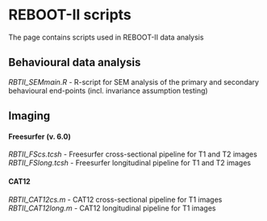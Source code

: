 # REBOOT-II scripts
The page contains scripts used in REBOOT-II data analysis

## Behavioural data analysis
*RBTII_SEMmain.R* - R-script for SEM analysis of the primary and secondary behavioural end-points
(incl. invariance assumption testing)

## Imaging
#### Freesurfer (v. 6.0)
*RBTII_FScs.tcsh* - Freesurfer cross-sectional pipeline for T1 and T2 images
*RBTII_FSlong.tcsh* - Freesurfer longitudinal pipeline for T1 and T2 images


#### CAT12
*RBTII_CAT12cs.m* - CAT12 cross-sectional pipeline for T1 images
*RBTII_CAT12long.m* - CAT12 longitudinal pipeline for T1 images

